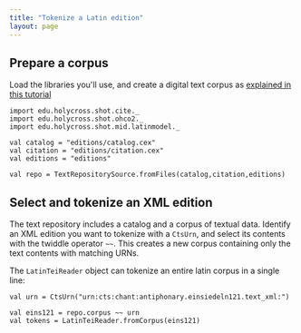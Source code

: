 ```yaml
---
title: "Tokenize a Latin edition"
layout: page
---
```


## Prepare a corpus

Load the libraries you'll use, and create a digital text corpus as [explained in this tutorial](../corpus)

```tut:silent
import edu.holycross.shot.cite._
import edu.holycross.shot.ohco2._
import edu.holycross.shot.mid.latinmodel._

val catalog = "editions/catalog.cex"
val citation = "editions/citation.cex"
val editions = "editions"

val repo = TextRepositorySource.fromFiles(catalog,citation,editions)
```


## Select and tokenize an XML edition


The text repository includes a catalog and a corpus of textual data.
Identify an XML edition you want to tokenize with a `CtsUrn`, and select its contents with the twiddle operator `~~`.  This creates a new corpus containing only the text contents with matching URNs.

The `LatinTeiReader` object can tokenize an entire latin corpus in a single line:

```tut:silent
val urn = CtsUrn("urn:cts:chant:antiphonary.einsiedeln121.text_xml:")

val eins121 = repo.corpus ~~ urn
val tokens = LatinTeiReader.fromCorpus(eins121)
```
